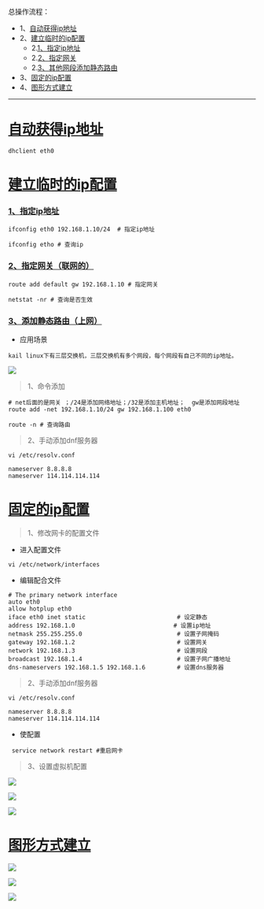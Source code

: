 总操作流程：
- 1、[自动获得ip地址](#kail-linux-01)
- 2、[建立临时的ip配置](#kail-linux-02)
  - 2.[1、指定ip地址](#kail-linux-02-01)
  - 2.[2、指定网关](#kail-linux-02-02)
  - 2.[3、其他网段添加静态路由](#kail-linux-02-03)
- 3、[固定的ip配置](#kail-linux-03)
- 4、[图形方式建立](#kail-linux-04)

***

# <a name="kail-linux-012" href="#" >自动获得ip地址</a>

```shell
dhclient eth0
```

# <a name="kail-linux-02" href="#" >建立临时的ip配置</a>

### <a name="kail-linux-02-01" href="#" >1、指定ip地址</a>

```shell
ifconfig eth0 192.168.1.10/24  # 指定ip地址

ifconfig etho # 查询ip

```

### <a name="kail-linux-02-02" href="#" >2、指定网关（联网的）</a>
```shell
route add default gw 192.168.1.10 # 指定网关

netstat -nr # 查询是否生效
```


### <a name="kail-linux-02-03" href="#" >3、添加静态路由（上网）</a>

- 应用场景

```
kail linux下有三层交换机，三层交换机有多个网段，每个网段有自己不同的ip地址。
```

![](image/1-1.png)

> 1、命令添加

```shell
# net后面的是网关 ；/24是添加网络地址；/32是添加主机地址；  gw是添加网段地址
route add -net 192.168.1.10/24 gw 192.168.1.100 eth0

route -n # 查询路由
```

> 2、手动添加dnf服务器

```shell
vi /etc/resolv.conf
```

```shell
nameserver 8.8.8.8
nameserver 114.114.114.114
```

#  <a name="kail-linux-04" href="#" >固定的ip配置</a>

> 1、修改网卡的配置文件

- 进入配置文件

```shell
vi /etc/network/interfaces
```

- 编辑配合文件

```shell
# The primary network interface
auto eth0
allow hotplup eth0 
iface eth0 inet static                          # 设定静态
address 192.168.1.0                            # 设置ip地址
netmask 255.255.255.0                           # 设置子网掩码
gateway 192.168.1.2                             # 设置网关
network 192.168.1.3                             # 设置网段
broadcast 192.168.1.4                           # 设置子网广播地址
dns-nameservers 192.168.1.5 192.168.1.6         # 设置dns服务器

```

> 2、手动添加dnf服务器

```shell
vi /etc/resolv.conf
```

```shell
nameserver 8.8.8.8
nameserver 114.114.114.114
```

- 使配置

```shell
 service network restart #重启网卡
```

>3、设置虚拟机配置

![](image/1-2.png)

![](image/1-3.png)

![](image/1-4.png)

# <a name="kail-linux-05" href="#" >图形方式建立</a>

![](image/1-5.png)

![](image/1-6.png)

![](image/1-7.png)




